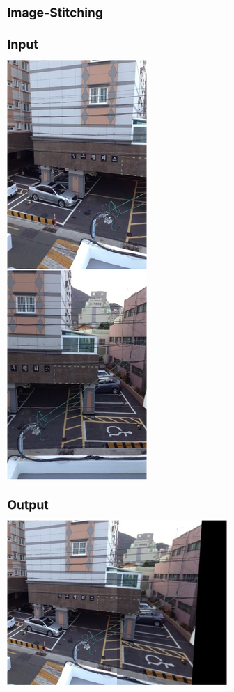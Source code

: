 # Image-Stitching

# Input
![](https://github.com/atharva-satpute/Image-Stitching/blob/main/Images/left.jpg)  ![](https://github.com/atharva-satpute/Image-Stitching/blob/main/Images/right.jpg)

# Output
![Stitched Image](https://github.com/atharva-satpute/Image-Stitching/blob/main/Images/Stitched%20Image.jpg?raw=True)
